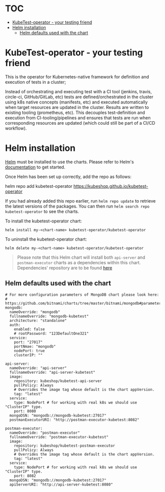 # TOC 

- [KubeTest-operator - your testing friend](#kubetest-operator---your-testing-friend)
- [Helm installation](#helm-installation)
    * [Helm defaults used with the chart](#helm-defaults-used-with-the-chart)

# KubeTest-operator - your testing friend

This is the operator for Kubernetes-native framework for definition and execution of tests in a cluster; 

Instead of orchestrating and executing test with a CI tool (jenkins, travis, circle-ci, GitHub/GitLab, etc) tests are defined/orchestrated in the cluster using k8s native concepts (manifests, etc) and executed automatically when target resources are updated in the cluster. Results are written to existing tooling (prometheus, etc). This decouples test-definition and execution from CI-tooling/pipelines and ensures that tests are run when corresponding resources are updated (which could still be part of a CI/CD workflow). 

# Helm installation

[Helm](https://helm.sh) must be installed to use the charts.  Please refer to
Helm's [documentation](https://helm.sh/docs) to get started.

Once Helm has been set up correctly, add the repo as follows:

  helm repo add kubetest-operator https://kubeshop.github.io/kubetest-operator

If you had already added this repo earlier, run `helm repo update` to retrieve
the latest versions of the packages.  You can then run `helm search repo
kubetest-operator` to see the charts.

To install the kubetest-operator chart:

    helm install my-<chart-name> kubetest-operator/kubetest-operator

To uninstall the kubetest-operator chart:

    helm delete my-<chart-name> kubetest-operator/kubetest-operator

> Please note that this Helm chart will install both `api-server` and `postman-executor` charts as a dependencies within this chart. Dependencies' repository are to be found [here](https://github.com/kubeshop/kubetest)

## Helm defaults used with the chart
```
# For more configuration parameters of MongoDB chart please look here:
# https://github.com/bitnami/charts/tree/master/bitnami/mongodb#parameters
mongodb:
  nameOverride: "mongodb"
  fullnameOverride: "mongodb-kubetest"
  architecture: "standalone"
  auth:
    enabled: false
    # rootPassword: "123DefaultOne321"
  service:
    port: "27017"
    portNmae: "mongodb"
    nodePort: true
    clusterIP: ""

api-server:
  nameOverride: "api-server"
  fullnameOverride: "api-server-kubetest"
  image:
    repository: kubeshop/kubetest-api-server
    pullPolicy: Always
    # Overrides the image tag whose default is the chart appVersion.
    tag: "latest"
  service:
    type: NodePort # for working with real k8s we should use "ClusterIP" type.
    port: 8080
  mongoDSN: "mongodb://mongodb-kubetest:27017"
  postmanExecutorURI: "http://postman-executor-kubetest:8082"

postman-executor:
  nameOverride: "postman-executor"
  fullnameOverride: "postman-executor-kubetest"
  image:
    repository: kubeshop/kubetest-postman-executor
    pullPolicy: Always
    # Overrides the image tag whose default is the chart appVersion.
    tag: "latest"
  service:
    type: NodePort # for working with real k8s we should use "ClusterIP" type.
    port: 8082
  mongoDSN: "mongodb://mongodb-kubetest:27017"
  apiServerURI: "http://api-server-kubetest:8080"
  ```